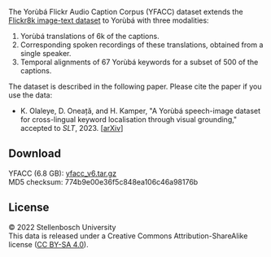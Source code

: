 The Yorùbá Flickr Audio Caption Corpus (YFACC) dataset extends the [Flickr8k
image-text dataset](https://forms.illinois.edu/sec/1713398) to Yorùbá with
three modalities:

1. Yorùbá translations of 6k of the captions.
2. Corresponding spoken recordings of these translations, obtained from a
   single speaker.
3. Temporal alignments of 67 Yorùbá keywords for a subset of 500 of the
   captions.

The dataset is described in the following paper. Please cite the paper if you
use the data:

- K. Olaleye, D. Oneață, and H. Kamper, "A Yorùbá speech-image dataset for
  cross-lingual keyword localisation through visual grounding," accepted to
  *SLT*, 2023. [[arXiv](https://arxiv.org/abs/2210.04600)]


## Download

YFACC (6.8 GB):
[yfacc_v6.tar.gz](https://www.dropbox.com/s/3u86f9on8flz9ny/yfacc_v6.tar.gz?dl=0)  
MD5 checksum: 774b9e00e36f5c848ea106c46a98176b


## License

&copy; 2022 Stellenbosch University  
This data is released under a Creative Commons Attribution-ShareAlike
license ([CC BY-SA 4.0](http://creativecommons.org/licenses/by-sa/4.0/)).
